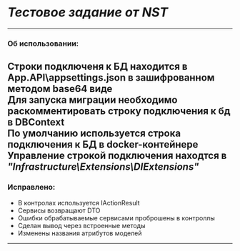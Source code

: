 # *Тестовое задание от NST*

---

### Об использовании:  

Строки подключеня к БД находится в App.API\appsettings.json в зашифрованном методом base64 виде  
Для запуска миграции необходимо раскомментировать строку подключения к бд в DBContext  
По умолчанию используется строка подключения к БД в docker-контейнере  
Управление строкой подключения находтся в *"Infrastructure\Extensions\DIExtensions"*  
---
### Исправлено:
* В контролах используется IActionResult
* Сервисы возвращают DTO
* Ошибки обрабатываемые сервисами проброшены в контроллы
* Сделан вывод через встроенные методы
* Изменены названия атрибутов моделей
---
